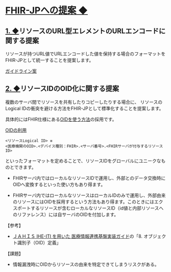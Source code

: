 <!-- -*- coding: utf-8-unix -*-)-->

# <a href="#FHIR-JPへの提案" name="FHIR-JPへの提案">FHIR-JPへの提案 ◆</a>


## <a href="#1." name="1.">1. ◆</a>リソースのURL型エレメントのURLエンコードに関する提案

リソースが持つURL値でURLエンコードした値を保持する場合のフォーマットを
FHIR-JPとして統一することを提案します。

[ガイドライン案](url.md#4.)



## <a href="#2." name="2.">2. ◆</a>リソースIDのOID化に関する提案

複数のサーバ間でリソースを共有したりコピーしたりする場合に、
リソースのLogical IDの衝突を避ける方法をFHIR-JPとして標準化することを提案します。

具体的にはFHIR仕様にある[OIDを使う方法](https://hl7.org/fhir/r4/datatypes.html#:~:text=This%20might%20be%20an,that%20meets%20these%20constraints)の採用です。

[OIDの利用](logicalid.md#4.1.3.)

```
<リソースLogical ID> ≡
<医療機関のOID>.<デバイス種別：FHIR>.<サーバ番号>.<FHIRサーバが付与するリソースID>
```
といったフォーマットを定めることで、リソースIDをグローバルにユニークなものとできます。


* FHIRサーバ内ではローカルなリソースIDで運用し、外部とのデータ交換時にOIDへ変換するといった使い方もあり得ます。

* FHIRサーバ内ではローカルなリソースはローカルIDのみで運用し、外部由来のリソースにはOIDを採用するという方法もあり得ます。このときにはエクスポートするリソースが含むローカルなリソースID（id値と内部リソースへのリファレンス）には自サーバのOIDを付加します。


【参考】

* [ＪＡＨＩＳ IHE-ITI を用いた 医療情報連携基盤実装ガイド](https://www.jahis.jp/files/user/04_JAHIS%20standard/13-104_JAHIS%20IHE-ITI%E3%82%92%E7%94%A8%E3%81%84%E3%81%9F%E5%8C%BB%E7%99%82%E6%83%85%E5%A0%B1%E9%80%A3%E6%90%BA%E5%9F%BA%E7%9B%A4%E5%AE%9F%E8%A3%85%E3%82%AC%E3%82%A4%E3%83%89%E6%9C%AC%E7%B7%A8Ver.1.0.pdf)の「8. オブジェクト識別子（OID）定義」

【課題】

* 情報漏洩時にOIDからリソースの由来を特定できてしまうリスクがある。




